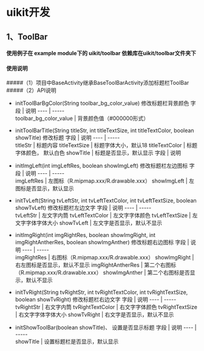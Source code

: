 uikit开发
======

## 1、ToolBar

#### 使用例子在 example module下的 uikit/toolbar 依赖库在uikit/toolbar文件夹下
     
#### 使用说明
#####（1）项目中BaseActivity继承BaseToolBarActivity添加标题栏ToolBar
#####（2）API说明

* initToolBarBgColor(String toolbar_bg_color_value)
    修改标题栏背景颜色
    字段  | 说明 
    ---- | -----   
    toolbar_bg_color_value | 背景颜色值（#000000形式） 
    
* initToolBarTitle(String titleStr, int titleTextSize, int titleTextColor, boolean showTitle)
   修改标题
    字段  | 说明 
       ---- | -----   
     titleStr  | 标题内容 
     titleTextSize  | 标题字体大小，默认18 
     titleTextColor  | 标题字体颜色， 默认白色 
     showTitle  | 标题是否显示，默认显示
     字段  | 说明 
     
* initImgLeft(int imgLeftRes, boolean showImgLeft)
修改标题栏左边图标
 字段  | 说明 
       ---- | -----   
     imgLeftRes  | 左图标（R.mipmap.xxx/R.drawable.xxx）
     showImgLeft  | 左图标是否显示，默认显示 
     
     
* initTvLeft(String tvLeftStr, int tvLeftTextColor, int tvLeftTextSize, boolean showTvLeft)
修改标题栏左边文字
 字段  | 说明 
       ---- | -----   
     tvLeftStr  | 左文字内筒
     tvLeftTextColor  | 左文字字体颜色
     tvLeftTextSize  | 左文字字体字体大小
     showTvLeft  | 左文字是否显示，默认不显示
     
* initImgRight(int imgRightRes, boolean showImgRight, int imgRightAntherRes, boolean showImgAnther)
修改标题右边图标
 字段  | 说明 
       ---- | -----   
     imgRightRes  | 右图标（R.mipmap.xxx/R.drawable.xxx）
     showImgRight  | 右左图标是否显示，默认不显示 
     imgRightAntherRes  | 第二个右图标（R.mipmap.xxx/R.drawable.xxx）
     showImgAnther  | 第二个右图标是否显示，默认不显示 
     
     
* initTvRight(String tvRightStr, int tvRightTextColor, int tvRightTextSize, boolean showTvRight) 
修改标题栏右边文字
 字段  | 说明 
       ---- | -----   
     tvRightStr  | 右文字内筒
     tvRightTextColor  | 右文字字体颜色
     tvRightTextSize  | 右文字字体字体大小
     showTvRight  | 右文字是否显示，默认不显示
* initShowToolBar(boolean showTitle)、
 设置是否显示标题
  字段  | 说明 
        ---- | -----   
      showTitle  | 设置标题栏是否显示，默认显示
 